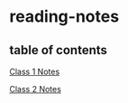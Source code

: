 # reading-notes
## table of contents
<p><a href="https://github.com/zachary-good/reading-notes/blob/f0ecd9d906e9625a604dee38bbe5b40d6d071883/class-01.md">Class 1 Notes</a></p>
<p><a href="https://github.com/zachary-good/reading-notes/blob/f0ecd9d906e9625a604dee38bbe5b40d6d071883/class-01.md">Class 2 Notes</a><p/>

